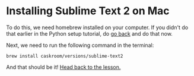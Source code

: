 # Installing Sublime Text 2 on Mac

To do this, we need homebrew installed on your computer. If you didn't do that earlier in the Python setup tutorial, do [go back](macsetup.md) and do that now.

Next, we need to run the following command in the terminal:

	brew install caskroom/versions/sublime-text2

And that should be it! [Head back to the lesson.](mac_hello_world.md)